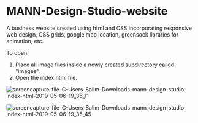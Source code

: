 # MANN-Design-Studio-website
A business website created using html and CSS incorporating responsive web design, CSS grids, google map location, greensock libraries for animation, etc.

To open:
1. Place all image files inside a newly created subdirectory called "images".
2. Open the index.html file.

![screencapture-file-C-Users-Salim-Downloads-mann-design-studio-index-html-2019-05-06-19_35_11](https://user-images.githubusercontent.com/8093280/57230608-5a79fe00-7036-11e9-8ec0-9718fa35de76.png)

![screencapture-file-C-Users-Salim-Downloads-mann-design-studio-index-html-2019-05-06-19_35_45](https://user-images.githubusercontent.com/8093280/57230683-8b5a3300-7036-11e9-9ddd-383cb6f284cd.png)

